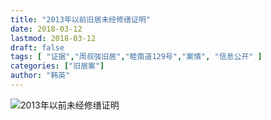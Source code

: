```yaml
---
title: "2013年以前旧居未经修缮证明"
date: 2018-03-12
lastmod: 2018-03-12
draft: false
tags: [ "证据","周叔弢旧居","睦南道129号","案情", "信息公开" ]
categories: ["旧居案"]
author: "韩英"
---
```


![2013年以前未经修缮证明](../../img/2017-08-01-和平文化-2013年以前修缮记录不存在.png)